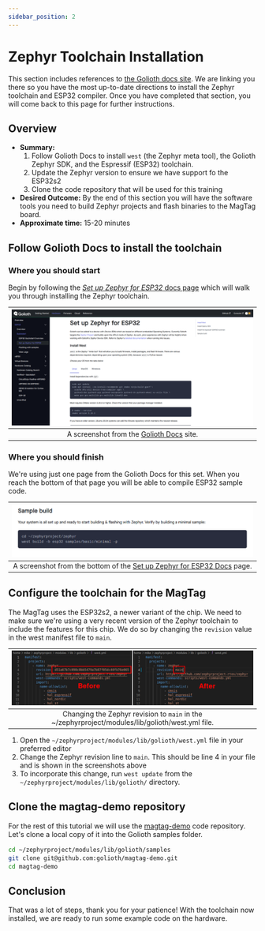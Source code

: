 ```yaml
---
sidebar_position: 2
---
```


# Zephyr Toolchain Installation

This section includes references to [the Golioth docs site](https://docs.golioth.io/). We are linking you there so you have the most up-to-date directions to install the Zephyr toolchain and ESP32 compiler. Once you have completed that section, you will come back to this page for further instructions.

## Overview

* **Summary:**
  1. Follow Golioth Docs to install `west` (the Zephyr meta tool), the Golioth Zephyr SDK, and the Espressif (ESP32) toolchain.
  2. Update the Zephyr version to ensure we have support fo the ESP32s2
  3. Clone the code repository that will be used for this training
* **Desired Outcome:** By the end of this section you will have the software tools you need to build Zephyr projects and flash binaries to the MagTag board.
* **Approximate time:** 15-20 minutes

## Follow Golioth Docs to install the toolchain

### Where you should start

Begin by following the [*Set up Zephyr for ESP32* docs page](https://docs.golioth.io/hardware/esp32/quickstart/set-up-zephyr) which will walk you through installing the Zephyr toolchain.

| [![Golioth Docs for installing ESP32 Zephyr toolchain](assets/golioth-docs-esp32-toolchain.png)](https://docs.golioth.io/hardware/esp32/quickstart/set-up-zephyr) |
|:--:|
| A screenshot from the [Golioth Docs](https://docs.golioth.io/hardware/esp32/quickstart/set-up-zephyr) site. |

### Where you should finish

We're using just one page from the Golioth Docs for this set. When you reach the bottom of that page you will be able to compile ESP32 sample code.

| [![Bottom of Golioth Docs page for installing ESP32 Zephyr toolchain](assets/golioth-docs-esp32-toolchain-end.png)](https://docs.golioth.io/hardware/esp32/quickstart/set-up-zephyr) |
|:--:|
| A screenshot from the bottom of the [Set up Zephyr for ESP32 Docs](https://docs.golioth.io/hardware/esp32/quickstart/set-up-zephyr) page. |

## Configure the toolchain for the MagTag

The MagTag uses the ESP32s2, a newer variant of the chip. We need to make sure we're using a very recent version of the Zephyr toolchain to include the features for this chip. We do so by changing the `revision` value in the west manifest file to `main`.

| ![Bottom of Golioth Docs page for installing ESP32 Zephyr toolchain](assets/golioth-docs-esp32-toolchain-change-zephyr-version.png) |
|:--:|
| Changing the Zephyr revision to `main` in the ~/zephyrproject/modules/lib/golioth/west.yml file. |

1. Open the `~/zephyrproject/modules/lib/golioth/west.yml` file in your preferred editor
2. Change the Zephyr revision line to `main`. This should be line 4 in your file and is shown in the screenshots above
3. To incorporate this change, run `west update` from the `~/zephyrproject/modules/lib/golioth/` directory.

## Clone the magtag-demo repository

For the rest of this tutorial we will use the [magtag-demo](https://github.com/golioth/magtag-demo) code repository. Let's clone a local copy of it into the Golioth samples folder.

```bash
cd ~/zephyrproject/modules/lib/golioth/samples
git clone git@github.com:golioth/magtag-demo.git
cd magtag-demo
```

## Conclusion

That was a lot of steps, thank you for your patience! With the toolchain now installed, we are ready to run some example code on the hardware.
